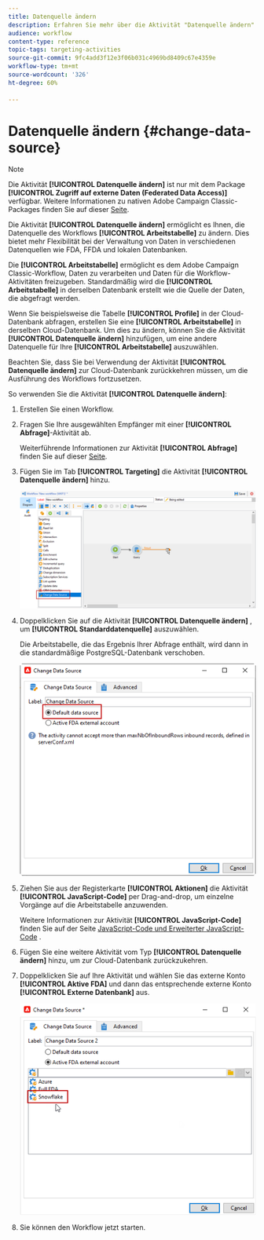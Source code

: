 ```yaml
---
title: Datenquelle ändern
description: Erfahren Sie mehr über die Aktivität "Datenquelle ändern".
audience: workflow
content-type: reference
topic-tags: targeting-activities
source-git-commit: 9fc4add3f12e3f06b031c4969bd8409c67e4359e
workflow-type: tm+mt
source-wordcount: '326'
ht-degree: 60%

---
```


# Datenquelle ändern {#change-data-source}

>[!NOTE]
>
> Die Aktivität **[!UICONTROL Datenquelle ändern]** ist nur mit dem Package **[!UICONTROL Zugriff auf externe Daten (Federated Data Access)]** verfügbar. Weitere Informationen zu nativen Adobe Campaign Classic-Packages finden Sie auf dieser [Seite](../../installation/using/installing-campaign-standard-packages.md).

Die Aktivität **[!UICONTROL Datenquelle ändern]** ermöglicht es Ihnen, die Datenquelle des Workflows **[!UICONTROL Arbeitstabelle]** zu ändern. Dies bietet mehr Flexibilität bei der Verwaltung von Daten in verschiedenen Datenquellen wie FDA, FFDA und lokalen Datenbanken.

Die **[!UICONTROL Arbeitstabelle]** ermöglicht es dem Adobe Campaign Classic-Workflow, Daten zu verarbeiten und Daten für die Workflow-Aktivitäten freizugeben.
Standardmäßig wird die **[!UICONTROL Arbeitstabelle]** in derselben Datenbank erstellt wie die Quelle der Daten, die abgefragt werden.

Wenn Sie beispielsweise die Tabelle **[!UICONTROL Profile]** in der Cloud-Datenbank abfragen, erstellen Sie eine **[!UICONTROL Arbeitstabelle]** in derselben Cloud-Datenbank.
Um dies zu ändern, können Sie die Aktivität **[!UICONTROL Datenquelle ändern]** hinzufügen, um eine andere Datenquelle für Ihre **[!UICONTROL Arbeitstabelle]** auszuwählen.

Beachten Sie, dass Sie bei Verwendung der Aktivität **[!UICONTROL Datenquelle ändern]** zur Cloud-Datenbank zurückkehren müssen, um die Ausführung des Workflows fortzusetzen.

So verwenden Sie die Aktivität **[!UICONTROL Datenquelle ändern]**:

1. Erstellen Sie einen Workflow.

1. Fragen Sie Ihre ausgewählten Empfänger mit einer **[!UICONTROL Abfrage]**-Aktivität ab.

   Weiterführende Informationen zur Aktivität **[!UICONTROL Abfrage]** finden Sie auf dieser [Seite](../../workflow/using/query.md#creating-a-query).

1. Fügen Sie im Tab **[!UICONTROL Targeting]** die Aktivität **[!UICONTROL Datenquelle ändern]** hinzu.

   ![](assets/change-data-source.png)

1. Doppelklicken Sie auf die Aktivität **[!UICONTROL Datenquelle ändern]** , um **[!UICONTROL Standarddatenquelle]** auszuwählen.

   Die Arbeitstabelle, die das Ergebnis Ihrer Abfrage enthält, wird dann in die standardmäßige PostgreSQL-Datenbank verschoben.

   ![](assets/change-data-source_2.png)

1. Ziehen Sie aus der Registerkarte **[!UICONTROL Aktionen]** die Aktivität **[!UICONTROL JavaScript-Code]** per Drag-and-drop, um einzelne Vorgänge auf die Arbeitstabelle anzuwenden.

   Weitere Informationen zur Aktivität **[!UICONTROL JavaScript-Code]** finden Sie auf der Seite [JavaScript-Code und Erweiterter JavaScript-Code](../../workflow/using/sql-code-and-javascript-code.md#javascript-code) .

1. Fügen Sie eine weitere Aktivität vom Typ **[!UICONTROL Datenquelle ändern]** hinzu, um zur Cloud-Datenbank zurückzukehren.

1. Doppelklicken Sie auf Ihre Aktivität und wählen Sie das externe Konto **[!UICONTROL Aktive FDA]** und dann das entsprechende externe Konto **[!UICONTROL Externe Datenbank]** aus.

   ![](assets/change-data-source_3.png)

1. Sie können den Workflow jetzt starten.
